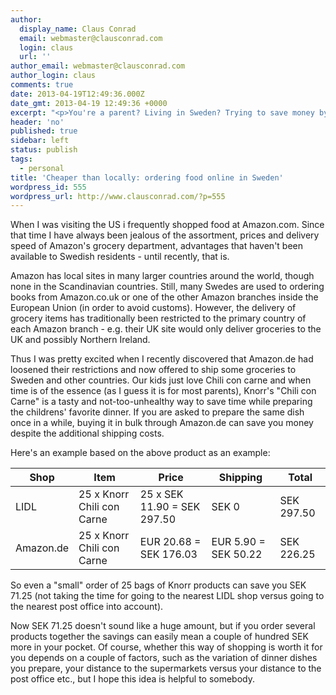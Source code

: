 ```yaml
---
author:
  display_name: Claus Conrad
  email: webmaster@clausconrad.com
  login: claus
  url: ''
author_email: webmaster@clausconrad.com
author_login: claus
comments: true
date: 2013-04-19T12:49:36.000Z
date_gmt: 2013-04-19 12:49:36 +0000
excerpt: "<p>You're a parent? Living in Sweden? Trying to save money by shopping at Netto, ALdi or LIDL?</p><p>Read on -&nbsp;there might be cheaper alternatives to buy some of your food!</p>"
header: 'no'
published: true
sidebar: left
status: publish
tags:
  - personal
title: 'Cheaper than locally: ordering food online in Sweden'
wordpress_id: 555
wordpress_url: http://www.clausconrad.com/?p=555
---
```

When I was visiting the US i frequently shopped food at Amazon.com. Since that time I have always been jealous of the assortment, prices and delivery speed of Amazon's grocery department, advantages that haven't been available to Swedish residents - until recently, that is.

Amazon has local sites in many larger countries around the world, though none in the Scandinavian countries. Still, many Swedes are used to ordering books from Amazon.co.uk or one of the other Amazon branches inside the European Union (in order to avoid customs). However, the delivery of grocery items has traditionally been restricted to the primary country of each  Amazon branch - e.g. their UK site would only deliver groceries to the UK and possibly Northern Ireland.

Thus I was pretty excited when I recently discovered that Amazon.de had loosened their restrictions and now offered to ship some groceries to Sweden and other countries. Our kids just love Chili con carne and when time is of the essence (as I guess it is for most parents), Knorr's "Chili con Carne" is a tasty and not-too-unhealthy way to save time while preparing the  childrens' favorite dinner. If you are asked to prepare the same dish once in a while, buying it in bulk through Amazon.de can save you money despite the additional shipping costs.

Here's an example based on the above product as an example:

Shop| Item| Price| Shipping| Total  
---|---|---|---|---  
LIDL| 25 x Knorr Chili con Carne| 25 x SEK 11.90 = SEK 297.50| SEK 0| SEK 297.50  
Amazon.de| 25 x Knorr Chili con Carne| EUR 20.68 = SEK 176.03| EUR 5.90 = SEK 50.22| SEK 226.25  
  
So even a "small" order of 25 bags of Knorr products can save you SEK 71.25 (not taking the time for going to the nearest LIDL shop versus going to the nearest post office into account).

Now SEK 71.25 doesn't sound like a huge amount, but if you order several products together the savings can easily mean a couple of hundred SEK more in your pocket. Of course, whether this way of shopping is worth it for you depends on a couple of factors, such as the variation of dinner dishes you prepare, your distance to the supermarkets versus your distance to the post office etc., but I hope this idea is helpful to somebody.
